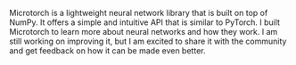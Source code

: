 Microtorch is a lightweight neural network library that is built on top of NumPy. It offers a simple and intuitive API that is similar to PyTorch.
I built Microtorch to learn more about neural networks and how they work. I am still working on improving it, but I am excited to share it with the community and get feedback on how it can be made even better.
